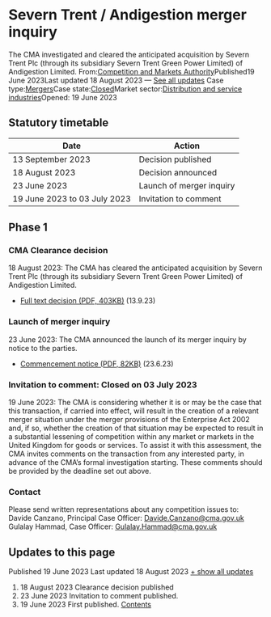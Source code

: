 # Severn Trent / Andigestion merger inquiry
The CMA investigated and cleared the anticipated acquisition by Severn Trent Plc (through its subsidiary Severn Trent Green Power Limited) of Andigestion Limited.
From:[Competition and Markets Authority](/government/organisations/competition-and-markets-authority)Published19 June 2023Last updated
18 August 2023
— [See all updates](#full-publication-update-history)
Case type:[Mergers](/cma-cases?case_type%5B%5D=mergers)Case state:[Closed](/cma-cases?case_state%5B%5D=closed)Market sector:[Distribution and service industries](/cma-cases?market_sector%5B%5D=distribution-and-service-industries)Opened:
19 June 2023
## Statutory timetable
| Date | Action |
| --- | --- |
| 13 September 2023 | Decision published |
| 18 August 2023 | Decision announced |
| 23 June 2023 | Launch of merger inquiry |
| 19 June 2023 to 03 July 2023 | Invitation to comment |
## Phase 1
### CMA Clearance decision
18 August 2023: The CMA has cleared the anticipated acquisition by Severn Trent Plc (through its subsidiary Severn Trent Green Power Limited) of Andigestion Limited.
- [Full text decision (PDF, 403KB)](https://assets.publishing.service.gov.uk/media/65001c0a572780000d251951/Full_text_decision__.pdf) (13.9.23)
### Launch of merger inquiry
23 June 2023: The CMA announced the launch of its merger inquiry by notice to the parties.
- [Commencement notice (PDF, 82KB)](https://assets.publishing.service.gov.uk/media/64945e5383131100132961f4/Severn_Trent_Andigestion_Notice_of_Commencement_WebPage_A.pdf) (23.6.23)
### Invitation to comment: Closed on 03 July 2023
19 June 2023: The CMA is considering whether it is or may be the case that this transaction, if carried into effect, will result in the creation of a relevant merger situation under the merger provisions of the Enterprise Act 2002 and, if so, whether the creation of that situation may be expected to result in a substantial lessening of competition within any market or markets in the United Kingdom for goods or services.
To assist it with this assessment, the CMA invites comments on the transaction from any interested party, in advance of the CMA’s formal investigation starting.
These comments should be provided by the deadline set out above.
### Contact
Please send written representations about any competition issues to:
Davide Canzano, Principal Case Officer: [Davide.Canzano@cma.gov.uk](mailto:Davide.Canzano@cma.gov.uk)
Gulalay Hammad, Case Officer: [Gulalay.Hammad@cma.gov.uk](mailto:Gulalay.Hammad@cma.gov.uk)
## Updates to this page
Published 19 June 2023
Last updated 18 August 2023
[+ show all updates](#full-history)
1. 18 August 2023
Clearance decision published
2. 23 June 2023
Invitation to comment published.
3. 19 June 2023
First published.
[Contents](#contents)